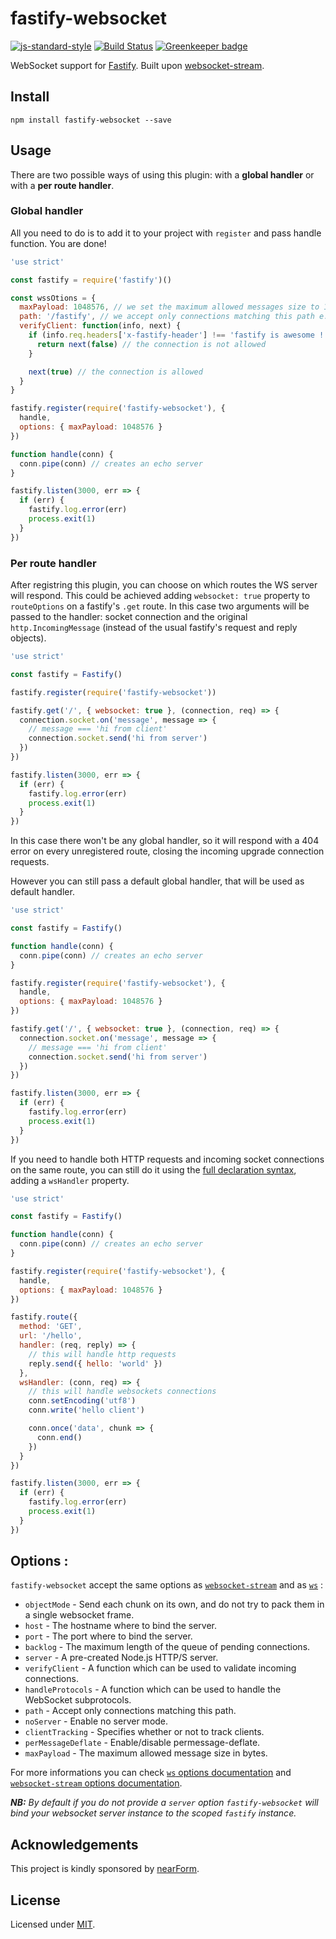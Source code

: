 # fastify-websocket

[![js-standard-style](https://img.shields.io/badge/code%20style-standard-brightgreen.svg?style=flat)](http://standardjs.com/) [![Build Status](https://travis-ci.org/fastify/fastify-websocket.svg?branch=master)](https://travis-ci.org/fastify/fastify-websocket) [![Greenkeeper badge](https://badges.greenkeeper.io/fastify/fastify-websocket.svg)](https://greenkeeper.io/)

WebSocket support for [Fastify](https://github.com/fastify/fastify).
Built upon [websocket-stream](http://npm.im/websocket-stream).

## Install

```
npm install fastify-websocket --save
```

## Usage

There are two possible ways of using this plugin: with a **global handler** or with a **per route handler**.

### Global handler

All you need to do is to add it to your project with `register` and pass handle function. You are done!

```js
'use strict'

const fastify = require('fastify')()

const wssOtions = {
  maxPayload: 1048576, // we set the maximum allowed messages size to 1 MiB (1024 bytes * 1024 bytes)
  path: '/fastify', // we accept only connections matching this path e.g.: ws://localhost:3000/fastify
  verifyClient: function(info, next) {
    if (info.req.headers['x-fastify-header'] !== 'fastify is awesome !') {
      return next(false) // the connection is not allowed
    }

    next(true) // the connection is allowed
  }
}

fastify.register(require('fastify-websocket'), {
  handle,
  options: { maxPayload: 1048576 }
})

function handle(conn) {
  conn.pipe(conn) // creates an echo server
}

fastify.listen(3000, err => {
  if (err) {
    fastify.log.error(err)
    process.exit(1)
  }
})
```

### Per route handler

After registring this plugin, you can choose on which routes the WS server will respond. This could be achieved adding `websocket: true` property to `routeOptions` on a fastify's `.get` route. In this case two arguments will be passed to the handler: socket connection and the original `http.IncomingMessage` (instead of the usual fastify's request and reply objects).

```js
'use strict'

const fastify = Fastify()

fastify.register(require('fastify-websocket'))

fastify.get('/', { websocket: true }, (connection, req) => {
  connection.socket.on('message', message => {
    // message === 'hi from client'
    connection.socket.send('hi from server')
  })
})

fastify.listen(3000, err => {
  if (err) {
    fastify.log.error(err)
    process.exit(1)
  }
})
```

In this case there won't be any global handler, so it will respond with a 404 error on every unregistered route, closing the incoming upgrade connection requests.

However you can still pass a default global handler, that will be used as default handler.

```js
'use strict'

const fastify = Fastify()

function handle(conn) {
  conn.pipe(conn) // creates an echo server
}

fastify.register(require('fastify-websocket'), {
  handle,
  options: { maxPayload: 1048576 }
})

fastify.get('/', { websocket: true }, (connection, req) => {
  connection.socket.on('message', message => {
    // message === 'hi from client'
    connection.socket.send('hi from server')
  })
})

fastify.listen(3000, err => {
  if (err) {
    fastify.log.error(err)
    process.exit(1)
  }
})
```

If you need to handle both HTTP requests and incoming socket connections on the same route, you can still do it using the [full declaration syntax](https://www.fastify.io/docs/latest/Routes/#full-declaration), adding a `wsHandler` property.

```js
'use strict'

const fastify = Fastify()

function handle(conn) {
  conn.pipe(conn) // creates an echo server
}

fastify.register(require('fastify-websocket'), {
  handle,
  options: { maxPayload: 1048576 }
})

fastify.route({
  method: 'GET',
  url: '/hello',
  handler: (req, reply) => {
    // this will handle http requests
    reply.send({ hello: 'world' })
  },
  wsHandler: (conn, req) => {
    // this will handle websockets connections
    conn.setEncoding('utf8')
    conn.write('hello client')

    conn.once('data', chunk => {
      conn.end()
    })
  }
})

fastify.listen(3000, err => {
  if (err) {
    fastify.log.error(err)
    process.exit(1)
  }
})
```

## Options :

`fastify-websocket` accept the same options as [`websocket-stream`](https://github.com/maxogden/websocket-stream#options) and as [`ws`](https://github.com/websockets/ws/blob/master/doc/ws.md#new-websocketserveroptions-callback) :

- `objectMode` - Send each chunk on its own, and do not try to pack them in a single websocket frame.
- `host` - The hostname where to bind the server.
- `port` - The port where to bind the server.
- `backlog` - The maximum length of the queue of pending connections.
- `server` - A pre-created Node.js HTTP/S server.
- `verifyClient` - A function which can be used to validate incoming connections.
- `handleProtocols` - A function which can be used to handle the WebSocket subprotocols.
- `path` - Accept only connections matching this path.
- `noServer` - Enable no server mode.
- `clientTracking` - Specifies whether or not to track clients.
- `perMessageDeflate` - Enable/disable permessage-deflate.
- `maxPayload` - The maximum allowed message size in bytes.

For more informations you can check [`ws` options documentation](https://github.com/websockets/ws/blob/master/doc/ws.md#new-websocketserveroptions-callback) and [`websocket-stream` options documentation](https://github.com/maxogden/websocket-stream#options).

_**NB:** By default if you do not provide a `server` option `fastify-websocket` will bind your websocket server instance to the scoped `fastify` instance._

## Acknowledgements

This project is kindly sponsored by [nearForm](http://nearform.com).

## License

Licensed under [MIT](./LICENSE).
